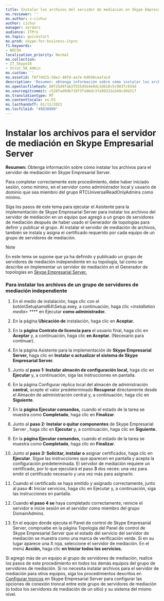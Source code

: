 ```yaml
---
title: Instalar los archivos del servidor de mediación en Skype Empresarial Server
ms.reviewer: ''
ms.author: v-cichur
author: cichur
manager: serdars
audience: ITPro
ms.topic: quickstart
ms.prod: skype-for-business-itpro
f1.keywords:
- NOCSH
localization_priority: Normal
ms.collection:
- IT_Skype16
- Strat_SB_Admin
ms.custom: ''
ms.assetid: f0f7dd15-58e1-40fd-aa7e-6db50ceafacd
description: 'Resumen: obtenga información sobre cómo instalar los archivos del servidor de mediación en Skype Empresarial Server.'
ms.openlocfilehash: 80f25d9fab37555d5b4e9dc3d610c5c9037c934d
ms.sourcegitcommit: c528fad9db719f3fa96dc3fa99332a349cd9d317
ms.translationtype: MT
ms.contentlocale: es-ES
ms.lasthandoff: 01/12/2021
ms.locfileid: "49830800"
---
```

# <a name="install-the-files-for-mediation-server-in-skype-for-business-server"></a>Instalar los archivos para el servidor de mediación en Skype Empresarial Server
 
**Resumen:** Obtenga información sobre cómo instalar los archivos para el servidor de mediación en Skype Empresarial Server.
  
Para completar correctamente este procedimiento, debe haber iniciado sesión, como mínimo, en el servidor como administrador local y usuario de dominio que sea miembro del grupo RTCUniversalReadOnlyAdmins como mínimo.
  
Siga los pasos de este tema para ejecutar el Asistente para la implementación de Skype Empresarial Server para instalar los archivos del servidor de mediación en un equipo que agregó a un grupo de servidores de mediación después de haber usado el Generador de topologías para definir y publicar el grupo. Al instalar el servidor de mediación de archivos, también se instala y asigna el certificado requerido por cada equipo de un grupo de servidores de mediación. 
  
> [!NOTE]
> En este tema se supone que ya ha definido y publicado un grupo de servidores de mediación independiente en su topología, tal como se describe en Implementar un servidor de mediación en el Generador de topologías en [Skype Empresarial Server.](deploy-a-mediation-server.md) 
  
### <a name="to-install-the-files-for-a-stand-alone-mediation-server-pool"></a>Para instalar los archivos de un grupo de servidores de mediación independiente

1. En el medio de instalación, haga clic con el botón\Setup\amd64\Setup.exey, a continuación, haga clic _\<installation media\>_ **** en Ejecutar **como administrador.**
    
2. En la página **Ubicación de** instalación, haga clic en **Aceptar.**
    
3. En la **página Contrato de licencia para** el usuario final, haga clic en **Aceptar** y, a continuación, haga clic **en Aceptar.** (Necesario para continuar).
    
4. En la página Asistente para la implementación de **Skype Empresarial Server,** haga clic en **Instalar o actualizar el sistema de Skype Empresarial Server.**
    
5. Junto al **paso 1: Instalar almacén de configuración local,** haga clic en **Ejecutar** y, a continuación, siga las instrucciones en pantalla.
    
6. En la página Configurar réplica local del almacén de administración **central,** acepte el valor predeterminado **Recuperar** directamente desde el Almacén de administración central y, a continuación, haga clic en **Siguiente**.
    
7. En la **página Ejecutar comandos,** cuando el estado de la tarea se muestra como **Completado**, haga clic en **Finalizar**.
    
8. Junto al **paso 2: Instalar o quitar componentes** de Skype Empresarial Server , haga clic en **Ejecutar** y, a continuación, haga clic en **Siguiente.**
    
9. En la **página Ejecutar comandos,** cuando el estado de la tarea se muestra como **Completado**, haga clic en **Finalizar**.
    
10. Junto al **paso 3: Solicitar, instalar o** asignar certificados, haga clic en **Ejecutar**. Sigue las instrucciones que aparecen en pantalla y acepta la configuración predeterminada. El servidor de mediación requiere un certificado, por lo que ejecutará el paso **3** dos veces: una vez para emitir el certificado necesario y una vez más para asignarlo.
    
11. Cuando el certificado se haya emitido y asignado correctamente, junto al paso **4:** Iniciar servicios, haga clic en Ejecutar y, a continuación, siga las instrucciones en pantalla.
    
12. Cuando **el paso 4 se** haya completado correctamente, reinicie el servidor e inicie sesión en el servidor como miembro del grupo DomainAdmins.
    
13. En el equipo donde ejecuta el Panel de control  de Skype Empresarial Server, compruebe en la página Topología del Panel de control de Skype Empresarial Server que el estado del servicio del servidor de mediación se muestra como una marca de verificación verde. Si en su lugar aparece una X roja, seleccione el servidor de mediación. En el menú **Acción,** haga clic **en Iniciar todos los servicios.** 
    
Si agregó más de un equipo al grupo de servidores de mediación, realice los pasos de este procedimiento en todos los demás equipos del grupo de servidores de mediación. Si no necesita instalar archivos para el servidor de mediación para otros equipos, siga los procedimientos descritos en [Configurar troncos](configure-trunks.md) en Skype Empresarial Server para configurar las opciones de conexión troncal entre este grupo de servidores de mediación (o todos los servidores de mediación de un sitio) y su sistema del mismo nivel.

